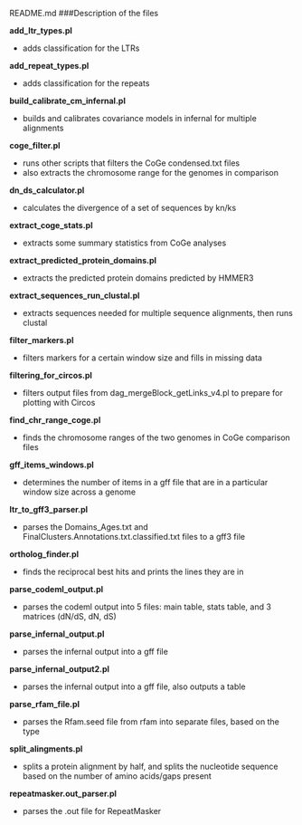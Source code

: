 README.md
###Description of the files

**add_ltr_types.pl**

* adds classification for the LTRs

**add_repeat_types.pl**

* adds classification for the repeats

**build_calibrate_cm_infernal.pl**

* builds and calibrates covariance models in infernal for multiple alignments

**coge_filter.pl**

* runs other scripts that filters the CoGe condensed.txt files
* also extracts the chromosome range for the genomes in comparison

**dn_ds_calculator.pl**

* calculates the divergence of a set of sequences by kn/ks

**extract_coge_stats.pl**

* extracts some summary statistics from CoGe analyses

**extract_predicted_protein_domains.pl**

* extracts the predicted protein domains predicted by HMMER3

**extract_sequences_run_clustal.pl**

* extracts sequences needed for multiple sequence alignments, then runs clustal

**filter_markers.pl**

* filters markers for a certain window size and fills in missing data

**filtering_for_circos.pl**

* filters output files from dag_mergeBlock_getLinks_v4.pl to prepare for plotting with Circos

**find_chr_range_coge.pl**

* finds the chromosome ranges of the two genomes in CoGe comparison files

**gff_items_windows.pl**

* determines the number of items in a gff file that are in a particular window size across a genome

**ltr_to_gff3_parser.pl**

* parses the Domains_Ages.txt and FinalClusters.Annotations.txt.classified.txt files to a gff3 file

**ortholog_finder.pl**

* finds the reciprocal best hits and prints the lines they are in

**parse_codeml_output.pl**

* parses the codeml output into 5 files: main table, stats table, and 3 matrices (dN/dS, dN, dS)

**parse_infernal_output.pl**

* parses the infernal output into a gff file

**parse_infernal_output2.pl**

* parses the infernal output into a gff file, also outputs a table

**parse_rfam_file.pl**

* parses the Rfam.seed file from rfam into separate files, based on the type

**split_alingments.pl**

* splits a protein alignment by half, and splits the nucleotide sequence based on the number of amino acids/gaps present

**repeatmasker.out_parser.pl**

* parses the .out file for RepeatMasker
